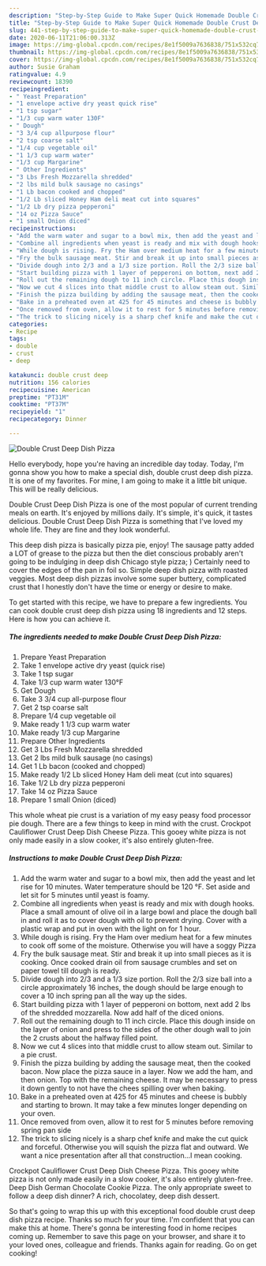 ```yaml
---
description: "Step-by-Step Guide to Make Super Quick Homemade Double Crust Deep Dish Pizza"
title: "Step-by-Step Guide to Make Super Quick Homemade Double Crust Deep Dish Pizza"
slug: 441-step-by-step-guide-to-make-super-quick-homemade-double-crust-deep-dish-pizza
date: 2020-06-11T21:06:00.313Z
image: https://img-global.cpcdn.com/recipes/8e1f5009a7636838/751x532cq70/double-crust-deep-dish-pizza-recipe-main-photo.jpg
thumbnail: https://img-global.cpcdn.com/recipes/8e1f5009a7636838/751x532cq70/double-crust-deep-dish-pizza-recipe-main-photo.jpg
cover: https://img-global.cpcdn.com/recipes/8e1f5009a7636838/751x532cq70/double-crust-deep-dish-pizza-recipe-main-photo.jpg
author: Susie Graham
ratingvalue: 4.9
reviewcount: 18390
recipeingredient:
- " Yeast Preparation"
- "1 envelope active dry yeast quick rise"
- "1 tsp sugar"
- "1/3 cup warm water 130F"
- " Dough"
- "3 3/4 cup allpurpose flour"
- "2 tsp coarse salt"
- "1/4 cup vegetable oil"
- "1 1/3 cup warm water"
- "1/3 cup Margarine"
- " Other Ingredients"
- "3 Lbs Fresh Mozzarella shredded"
- "2 lbs mild bulk sausage no casings"
- "1 Lb bacon cooked and chopped"
- "1/2 Lb sliced Honey Ham deli meat cut into squares"
- "1/2 Lb dry pizza pepperoni"
- "14 oz Pizza Sauce"
- "1 small Onion diced"
recipeinstructions:
- "Add the warm water and sugar to a bowl mix, then add the yeast and let rise for 10 minutes. Water temperature should be 120 °F. Set aside and let sit for 5 minutes until yeast is foamy."
- "Combine all ingredients when yeast is ready and mix with dough hooks. Place a small amount of olive oil in a large bowl and place the dough ball in and roll it as to cover dough with oil to prevent drying. Cover with a plastic wrap and put in oven with the light on for 1 hour."
- "While dough is rising. Fry the Ham over medium heat for a few minutes to cook off some of the moisture. Otherwise you will have a soggy Pizza"
- "Fry the bulk sausage meat. Stir and break it up into small pieces as it is cooking. Once cooked drain oil from sausage crumbles and set on paper towel till dough is ready."
- "Divide dough into 2/3 and a 1/3 size portion. Roll the 2/3 size ball into a circle approximately 16 inches, the dough should be large enough to cover a 10 inch spring pan all the way up the sides."
- "Start building pizza with 1 layer of pepperoni on bottom, next add 2 lbs of the shredded mozzarella. Now add half of the diced onions."
- "Roll out the remaining dough to 11 inch circle. Place this dough inside on the layer of onion and press to the sides of the other dough wall to join the 2 crusts about the halfway filled point."
- "Now we cut 4 slices into that middle crust to allow steam out. Similar to a pie crust."
- "Finish the pizza building by adding the sausage meat, then the cooked bacon. Now place the pizza sauce in a layer. Now we add the ham, and then onion. Top with the remaining cheese. It may be necessary to press it down gently to not have the chees spilling over when baking."
- "Bake in a preheated oven at 425 for 45 minutes and cheese is bubbly and starting to brown. It may take a few minutes longer depending on your oven."
- "Once removed from oven, allow it to rest for 5 minutes before removing spring pan side"
- "The trick to slicing nicely is a sharp chef knife and make the cut quick and forceful. Otherwise you will squish the pizza flat and outward. We want a nice presentation after all that construction...I mean cooking."
categories:
- Recipe
tags:
- double
- crust
- deep

katakunci: double crust deep 
nutrition: 156 calories
recipecuisine: American
preptime: "PT31M"
cooktime: "PT37M"
recipeyield: "1"
recipecategory: Dinner

---
```



![Double Crust Deep Dish Pizza](https://img-global.cpcdn.com/recipes/8e1f5009a7636838/751x532cq70/double-crust-deep-dish-pizza-recipe-main-photo.jpg)

Hello everybody, hope you're having an incredible day today. Today, I'm gonna show you how to make a special dish, double crust deep dish pizza. It is one of my favorites. For mine, I am going to make it a little bit unique. This will be really delicious.

Double Crust Deep Dish Pizza is one of the most popular of current trending meals on earth. It's enjoyed by millions daily. It's simple, it's quick, it tastes delicious. Double Crust Deep Dish Pizza is something that I've loved my whole life. They are fine and they look wonderful.

This deep dish pizza is basically pizza pie, enjoy! The sausage patty added a LOT of grease to the pizza but then the diet conscious probably aren&#39;t going to be indulging in deep dish Chicago style pizza; ) Certainly need to cover the edges of the pan in foil so. Simple deep dish pizza with roasted veggies. Most deep dish pizzas involve some super buttery, complicated crust that I honestly don&#39;t have the time or energy or desire to make.


To get started with this recipe, we have to prepare a few ingredients. You can cook double crust deep dish pizza using 18 ingredients and 12 steps. Here is how you can achieve it.

<!--inarticleads1-->

##### The ingredients needed to make Double Crust Deep Dish Pizza:

1. Prepare  Yeast Preparation
1. Take 1 envelope active dry yeast (quick rise)
1. Take 1 tsp sugar
1. Take 1/3 cup warm water 130°F
1. Get  Dough
1. Take 3 3/4 cup all-purpose flour
1. Get 2 tsp coarse salt
1. Prepare 1/4 cup vegetable oil
1. Make ready 1 1/3 cup warm water
1. Make ready 1/3 cup Margarine
1. Prepare  Other Ingredients
1. Get 3 Lbs Fresh Mozzarella shredded
1. Get 2 lbs mild bulk sausage (no casings)
1. Get 1 Lb bacon (cooked and chopped)
1. Make ready 1/2 Lb sliced Honey Ham deli meat (cut into squares)
1. Take 1/2 Lb dry pizza pepperoni
1. Take 14 oz Pizza Sauce
1. Prepare 1 small Onion (diced)


This whole wheat pie crust is a variation of my easy peasy food processor pie dough. There are a few things to keep in mind with the crust. Crockpot Cauliflower Crust Deep Dish Cheese Pizza. This gooey white pizza is not only made easily in a slow cooker, it&#39;s also entirely gluten-free. 

<!--inarticleads2-->

##### Instructions to make Double Crust Deep Dish Pizza:

1. Add the warm water and sugar to a bowl mix, then add the yeast and let rise for 10 minutes. Water temperature should be 120 °F. Set aside and let sit for 5 minutes until yeast is foamy.
1. Combine all ingredients when yeast is ready and mix with dough hooks. Place a small amount of olive oil in a large bowl and place the dough ball in and roll it as to cover dough with oil to prevent drying. Cover with a plastic wrap and put in oven with the light on for 1 hour.
1. While dough is rising. Fry the Ham over medium heat for a few minutes to cook off some of the moisture. Otherwise you will have a soggy Pizza
1. Fry the bulk sausage meat. Stir and break it up into small pieces as it is cooking. Once cooked drain oil from sausage crumbles and set on paper towel till dough is ready.
1. Divide dough into 2/3 and a 1/3 size portion. Roll the 2/3 size ball into a circle approximately 16 inches, the dough should be large enough to cover a 10 inch spring pan all the way up the sides.
1. Start building pizza with 1 layer of pepperoni on bottom, next add 2 lbs of the shredded mozzarella. Now add half of the diced onions.
1. Roll out the remaining dough to 11 inch circle. Place this dough inside on the layer of onion and press to the sides of the other dough wall to join the 2 crusts about the halfway filled point.
1. Now we cut 4 slices into that middle crust to allow steam out. Similar to a pie crust.
1. Finish the pizza building by adding the sausage meat, then the cooked bacon. Now place the pizza sauce in a layer. Now we add the ham, and then onion. Top with the remaining cheese. It may be necessary to press it down gently to not have the chees spilling over when baking.
1. Bake in a preheated oven at 425 for 45 minutes and cheese is bubbly and starting to brown. It may take a few minutes longer depending on your oven.
1. Once removed from oven, allow it to rest for 5 minutes before removing spring pan side
1. The trick to slicing nicely is a sharp chef knife and make the cut quick and forceful. Otherwise you will squish the pizza flat and outward. We want a nice presentation after all that construction...I mean cooking.


Crockpot Cauliflower Crust Deep Dish Cheese Pizza. This gooey white pizza is not only made easily in a slow cooker, it&#39;s also entirely gluten-free. Deep Dish German Chocolate Cookie Pizza. The only appropriate sweet to follow a deep dish dinner? A rich, chocolatey, deep dish dessert. 

So that's going to wrap this up with this exceptional food double crust deep dish pizza recipe. Thanks so much for your time. I'm confident that you can make this at home. There's gonna be interesting food in home recipes coming up. Remember to save this page on your browser, and share it to your loved ones, colleague and friends. Thanks again for reading. Go on get cooking!
